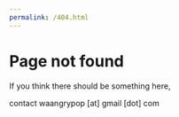 ```yaml
---
permalink: /404.html
---
```

# Page not found
If you think there should be something here,

contact waangrypop [at] gmail [dot] com
